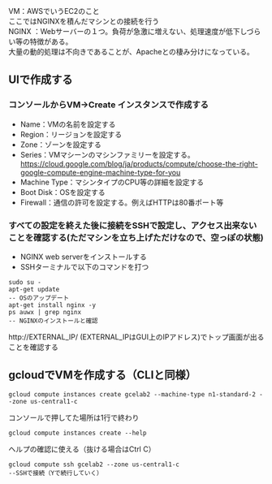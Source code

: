 VM：AWSでいうEC2のこと  
ここではNGINXを積んだマシンとの接続を行う  
NGINX ：Webサーバーの１つ。負荷が急激に増えない、処理速度が低下しづらい等の特徴がある。  
大量の動的処理は不向きであることが、Apacheとの棲み分けになっている。  
  
## UIで作成する  
### コンソールからVM→Create インスタンスで作成する
- Name：VMの名前を設定する
- Region：リージョンを設定する
- Zone：ゾーンを設定する
- Series：VMマシーンのマシンファミリーを設定する。  
https://cloud.google.com/blog/ja/products/compute/choose-the-right-google-compute-engine-machine-type-for-you
- Machine Type：マシンタイプのCPU等の詳細を設定する
- Boot Disk：OSを設定する
- Firewall：通信の許可を設定する。例えばHTTPは80番ポート等
  
### すべての設定を終えた後に接続をSSHで設定し、アクセス出来ないことを確認する(ただマシンを立ち上げただけなので、空っぽの状態)
- NGINX web serverをインストールする
- SSHターミナルで以下のコマンドを打つ  
```
sudo su -
apt-get update
-- OSのアップデート
apt-get install nginx -y
ps auwx | grep nginx
-- NGINXのインストールと確認
```
http://EXTERNAL_IP/ (EXTERNAL_IPはGUI上のIPアドレス)でトップ画面が出ることを確認する  
  
## gcloudでVMを作成する（CLIと同様）
```
gcloud compute instances create gcelab2 --machine-type n1-standard-2 --zone us-central1-c
```
コンソールで押してた場所は1行で終わり  
```
gcloud compute instances create --help
```
ヘルプの確認に使える（抜ける場合はCtrl C）  
  
```
gcloud compute ssh gcelab2 --zone us-central1-c
--SSHで接続（Yで続行していく）
```
